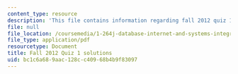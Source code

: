 ```yaml
---
content_type: resource
description: 'This file contains information regarding fall 2012 quiz 1 solutions. '
file: null
file_location: /coursemedia/1-264j-database-internet-and-systems-integration-technologies-fall-2013/bc1c6a689aac128cc40968b4b9f83097_MIT1_264JF13_F12_Q1_sol.pdf
file_type: application/pdf
resourcetype: Document
title: Fall 2012 Quiz 1 solutions
uid: bc1c6a68-9aac-128c-c409-68b4b9f83097
---
```

